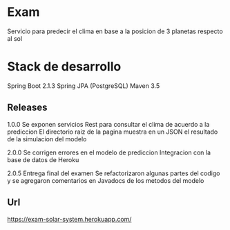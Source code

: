 # Exam
Servicio para predecir el clima en base a la posicion de 3 planetas respecto al sol

# Stack de desarrollo
Spring Boot 2.1.3
Spring JPA (PostgreSQL)
Maven 3.5


## Releases
1.0.0 Se exponen servicios Rest para consultar el clima de acuerdo a la prediccion
      El directorio raiz de la pagina muestra en un JSON el resultado de la simulacion del modelo
      
2.0.0 Se corrigen errores en el modelo de prediccion
      Integracion con la base de datos de Heroku

2.0.5 Entrega final del examen
      Se refactorizaron algunas partes del codigo y se agregaron comentarios en Javadocs de los metodos del modelo

## Url
https://exam-solar-system.herokuapp.com/
